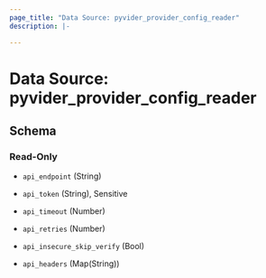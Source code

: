 ```yaml
---
page_title: "Data Source: pyvider_provider_config_reader"
description: |-

---
```


# Data Source: pyvider_provider_config_reader





## Schema


### Read-Only

- `api_endpoint` (String)

- `api_token` (String), Sensitive

- `api_timeout` (Number)

- `api_retries` (Number)

- `api_insecure_skip_verify` (Bool)

- `api_headers` (Map(String))